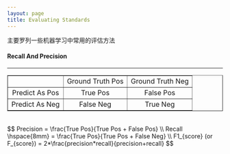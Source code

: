 ```yaml
---
layout: page
title: Evaluating Standards 
---
```

主要罗列一些机器学习中常用的评估方法    

#### __Recall And Precision__     
---

<table  border="1">
  <tr align="center">
    <td></td><td>Ground Truth Pos</td><td>Ground Truth Neg</td>
  </tr>  
  <tr align="center">
    <td>Predict As Pos</td><td>True Pos</td><td>False Pos</td>
  </tr>
  <tr align="center">
    <td>Predict As Neg</td><td>False Neg</td><td>True Neg</td>
  </tr>  
</table>    
<br />
$$
Precision = \frac{True Pos}{True Pos + False Pos} \\
Recall \hspace{8mm} = \frac{True Pos}{True Pos + False Neg}  \\   
F1_{score} (or F_{score}) = 2*\frac{precision*recall}{precision+recall}
$$
